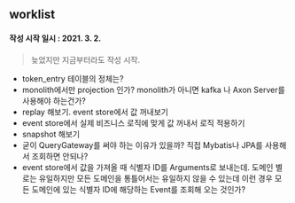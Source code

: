 ## worklist 

#### 작성 시작 일시 : 2021. 3. 2.

> 늦었지만 지금부터라도 작성 시작.


- token_entry 테이블의 정체는?
- monolith에서만 projection 인가? monolith가 아니면 kafka 나 Axon Server를 사용해야 하는건가?
- replay 해보기. event store에서 값 꺼내보기
- event store에서 실제 비즈니스 로직에 맞게 값 꺼내서 로직 적용하기
- snapshot 해보기
- 굳이 QueryGateway를 써야 하는 이유가 있을까? 직접 Mybatis나 JPA를 사용해서 조회하면 안되나?
- event store에서 값을 가져올 때 식별자 ID를 Arguments로 보내는데. 
  도메인 별로는 유일하지만 모든 도메인을 통틀어서는 유일하지 않을 수 있는데 이런 경우 모든 도메인에 있는 식별자 ID에 해당하는 Event를 조회해 오는 것인가?
  

